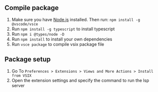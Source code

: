 ## Compile package

1. Make sure you have [Node.js](https://nodejs.org/) installed. Then run: `npm install -g @vscode/vsce`
2. Run `npm install -g typescript` to install typescript
3. Run `npm i @types/node -D`
4. Run `npm install` to install your own dependencies
5. Run `vsce package` to compile vsix package file

## Package setup
1. Go To `Preferences > Extensions > Views and More Actions > Install from VSIX`
2. Open the extension settings and specify the command to run the lsp server